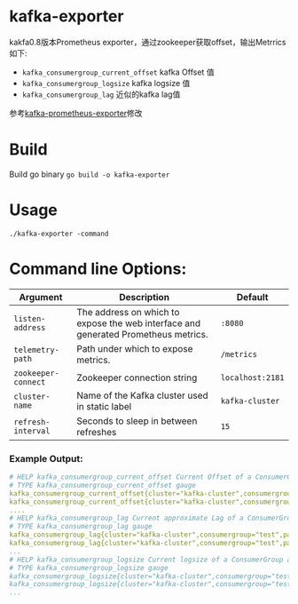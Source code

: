 # kafka-exporter

kakfa0.8版本Prometheus exporter，通过zookeeper获取offset，输出Metrrics如下:
 - `kafka_consumergroup_current_offset` kafka Offset 值
 - `kafka_consumergroup_logsize`  kafka logsize 值
 - `kafka_consumergroup_lag` 近似的kafka lag值

参考[kafka-prometheus-exporter](https://github.com/krallistic/kafka-prometheus-exporter)修改

# Build 
Build go binary `go build -o kafka-exporter`
 
# Usage
`
./kafka-exporter -command
`

# Command line Options:

| Argument | Description | Default |
| --- | --- | --- |
| `listen-address` | The address on which to expose the web interface and generated Prometheus metrics. | `:8080`
| `telemetry-path` | Path under which to expose metrics. | `/metrics`
| `zookeeper-connect` | Zookeeper connection string | `localhost:2181`
| `cluster-name` | Name of the Kafka cluster used in static label |`kafka-cluster` 
| `refresh-interval` | Seconds to sleep in between refreshes | `15`

### Example Output:
```yaml
# HELP kafka_consumergroup_current_offset Current Offset of a ConsumerGroup at Topic/Partition
# TYPE kafka_consumergroup_current_offset gauge
kafka_consumergroup_current_offset{cluster="kafka-cluster",consumergroup="test",partition="0",topic="test"} 1645
kafka_consumergroup_current_offset{cluster="kafka-cluster",consumergroup="test",partition="1",topic="test"} 1578
....
# HELP kafka_consumergroup_lag Current approximate Lag of a ConsumerGroup at Topic/Partition
# TYPE kafka_consumergroup_lag gauge
kafka_consumergroup_lag{cluster="kafka-cluster",consumergroup="test",partition="0",topic="test"} 6.64292682e+08
kafka_consumergroup_lag{cluster="kafka-cluster",consumergroup="test",partition="1",topic="test"} 8.1979849e+08
...
# HELP kafka_consumergroup_logsize Current logsize of a ConsumerGroup at Topic/Partition
# TYPE kafka_consumergroup_logsize gauge
kafka_consumergroup_logsize{cluster="kafka-cluster",consumergroup="test",partition="0",topic="test"} 6.64294327e+08
kafka_consumergroup_logsize{cluster="kafka-cluster",consumergroup="test",partition="1",topic="test"} 8.19800068e+08
...
```


